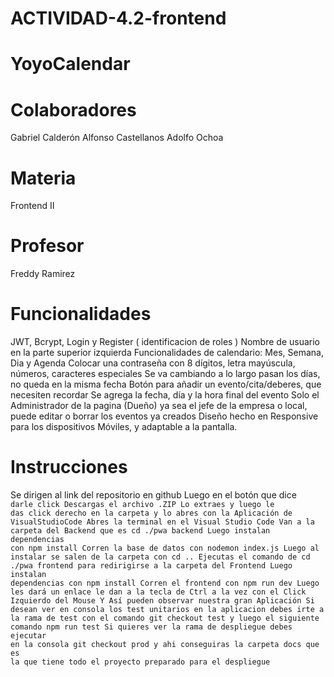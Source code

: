 # ACTIVIDAD-4.2-frontend

# YoyoCalendar
# Colaboradores
Gabriel Calderón
Alfonso Castellanos
Adolfo Ochoa

# Materia
Frontend II

# Profesor
Freddy Ramirez

# Funcionalidades
JWT, Bcrypt, Login y Register ( identificacion de roles )
Nombre de usuario en la parte superior izquierda
Funcionalidades de calendario: Mes, Semana, Dia y Agenda
Colocar una contraseña con 8 dígitos, letra mayúscula, números, caracteres especiales
Se va cambiando a lo largo pasan los días, no queda en la misma fecha
Botón para añadir un evento/cita/deberes, que necesiten recordar
Se agrega la fecha, día y la hora final del evento
Solo el Administrador de la pagina (Dueño) ya sea el jefe de la empresa o local, puede editar o borrar los eventos ya creados
Diseño hecho en Responsive para los dispositivos Móviles, y adaptable a la pantalla.

# Instrucciones
Se dirigen al link del repositorio en github
Luego en el botón que dice <Code> darle click
Descargas el archivo .ZIP
Lo extraes y luego le das click derecho en la carpeta y lo abres con la Aplicación de VisualStudioCode
Abres la terminal en el Visual Studio Code
Van a la carpeta del Backend que es cd ./pwa backend
Luego instalan dependencias con npm install
Corren la base de datos con nodemon index.js
Luego al instalar se salen de la carpeta con cd ..
Ejecutas el comando de cd ./pwa frontend para redirigirse a la carpeta del Frontend
Luego instalan dependencias con npm install
Corren el frontend con npm run dev
Luego les dará un enlace le dan a la tecla de Ctrl a la vez con el Click Izquierdo del Mouse
Y Así pueden observar nuestra gran Aplicación
Si desean ver en consola los test unitarios en la aplicacion debes irte a la rama de test con el comando git checkout test y luego el siguiente comando npm run test
Si quieres ver la rama de despliegue debes ejecutar en la consola git checkout prod y ahi conseguiras la carpeta docs que es la que tiene todo el proyecto preparado para el despliegue
